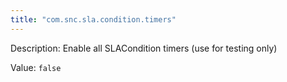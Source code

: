```yaml
---
title: "com.snc.sla.condition.timers"
---
```


Description: Enable all SLACondition timers (use for testing only)

Value: `false`